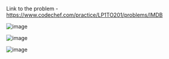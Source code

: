 Link to the problem - https://www.codechef.com/practice/LP1TO201/problems/IMDB


![image](https://github.com/Haleshot/Competitive-Programming/assets/57552973/337f3e3a-e0d3-408b-9ef9-1712a13377bf)

![image](https://github.com/Haleshot/Competitive-Programming/assets/57552973/01b11a89-4e15-4774-87d5-17230ea02f57)


![image](https://github.com/Haleshot/Competitive-Programming/assets/57552973/b95bcf7b-096f-421e-a848-39c044041fc9)
